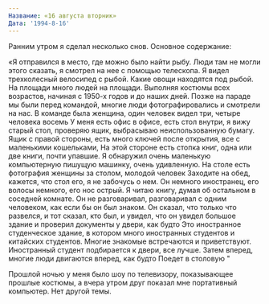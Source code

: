 ```yaml
---
Название: «16 августа вторник»
Дата: '1994-8-16'
---
```


Ранним утром я сделал несколько снов. Основное содержание:

«Я отправился в место, где можно было найти рыбу. Люди там не могли этого сказать, я смотрел на нее с помощью телескопа. Я видел трехколесный велосипед с рыбой. Какие овощи находятся под рыбой. На площади много людей на площади. Выполняя костюмы всех возрастов, начиная с 1950-х годов и до наших дней. Позже на параде мы были перед командой, многие люди фотографировались и смотрели на нас. В команде была женщина, один человек видел три, четыре человека восемь У меня есть офис в офисе, есть стол внутри, я вижу старый стол, проверяю ящик, выбрасываю неиспользованную бумагу. Ящик с правой стороны, есть много ключей после открытия, все с маленькими кошельками, На этой стороне есть стопка книг, одна или две книги, почти упавшие. Я обнаружил очень маленькую компьютерную пишущую машинку, очень удивленную. На столе есть фотография женщины за столом, молодой человек Заходите на обед, кажется, что стол его, я не забочусь о нем. Он немного иностранец, его волосы немного, его нос острый. Я читаю книгу, думая об остальном в соседней комнате. Он не разговаривал, разговаривал с одним человеком, как если бы он был знаком. Он сказал, что только что развелся, и тот сказал, кто был, и увидел, что он увидел большое здание и проверил документы у двери, как будто Это иностранное студенческое здание, в котором много иностранных студентов и китайских студентов. Многие знакомые встречаются и приветствуют. Иностранный студент подбирается к двери, все лучше. Затем вперед, многие люди двигаются вперед, как будто Поедет в столовую "

Прошлой ночью у меня было шоу по телевизору, показывающее прошлые костюмы, а вчера утром друг показал мне портативный компьютер. Нет другой темы.

